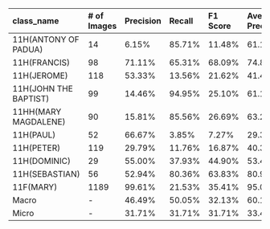 | class_name            | # of Images   | Precision   | Recall   | F1 Score   | Average Precision   |
|:----------------------|:--------------|:------------|:---------|:-----------|:--------------------|
| 11H(ANTONY OF PADUA)  | 14            | 6.15%       | 85.71%   | 11.48%     | 61.19%              |
| 11H(FRANCIS)          | 98            | 71.11%      | 65.31%   | 68.09%     | 74.84%              |
| 11H(JEROME)           | 118           | 53.33%      | 13.56%   | 21.62%     | 41.46%              |
| 11H(JOHN THE BAPTIST) | 99            | 14.46%      | 94.95%   | 25.10%     | 61.18%              |
| 11HH(MARY MAGDALENE)  | 90            | 15.81%      | 85.56%   | 26.69%     | 63.29%              |
| 11H(PAUL)             | 52            | 66.67%      | 3.85%    | 7.27%      | 29.32%              |
| 11H(PETER)            | 119           | 29.79%      | 11.76%   | 16.87%     | 40.39%              |
| 11H(DOMINIC)          | 29            | 55.00%      | 37.93%   | 44.90%     | 53.45%              |
| 11H(SEBASTIAN)        | 56            | 52.94%      | 80.36%   | 63.83%     | 80.98%              |
| 11F(MARY)             | 1189          | 99.61%      | 21.53%   | 35.41%     | 95.02%              |
| Macro                 | -             | 46.49%      | 50.05%   | 32.13%     | 60.11%              |
| Micro                 | -             | 31.71%      | 31.71%   | 31.71%     | 33.46%              |